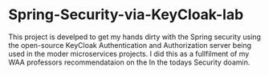 # Spring-Security-via-KeyCloak-lab
This project is develped to get my hands dirty with the Spring security using the open-source KeyCloak Authentication and Authorization server being used in the moder microservices projects. I did this as a  fullfilment of my WAA professors recommendataion on the In the todays Security doamin.
